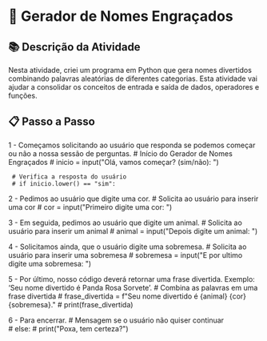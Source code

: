 # 📝 Gerador de Nomes Engraçados

## 📚 Descrição da Atividade

Nesta atividade, criei um programa em Python que gera nomes divertidos combinando palavras aleatórias de diferentes categorias. Esta atividade vai ajudar a consolidar os conceitos de entrada e saída de dados, operadores e funções. 

## 📋 Passo a Passo
 
 1 - Começamos solicitando ao usuário que responda se podemos começar ou não a nossa sessão de perguntas.
     # Início do Gerador de Nomes Engraçados
     # inicio = input("Olá, vamos começar? (sim/não): ")

     # Verifica a resposta do usuário
     # if inicio.lower() == "sim":

 2 - Pedimos ao usuário que digite uma cor.
     # Solicita ao usuário para inserir uma cor
     # cor = input("Primeiro digite uma cor: ")    

 3 - Em seguida, pedimos ao usuário que digite um animal.
     # Solicita ao usuário para inserir um animal
     # animal = input("Depois digite um animal: ")   

 4 - Solicitamos ainda, que o usuário digite uma sobremesa.
     # Solicita ao usuário para inserir uma sobremesa
     # sobremesa = input("E por ultimo digite uma sobremesa: ")    

 5 - Por último, nosso código deverá retornar uma frase divertida. Exemplo: ‘Seu nome divertido é Panda Rosa Sorvete’.
     # Combina as palavras em uma frase divertida
     # frase_divertida = f"Seu nome divertido é {animal} {cor} {sobremesa}."
     # print(frase_divertida)  

 6 - Para encerrar.
     # Mensagem se o usuário não quiser continuar  
     # else:
     # print("Poxa, tem certeza?")       
